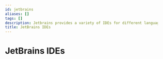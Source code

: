 ```yaml
---
id: jetbrains
aliases: []
tags: []
description: Jetbrains provides a variety of IDEs for different languages but share the same core, which is the IntelliJ IDEA.
title: JetBrains IDEs
---
```

# JetBrains IDEs

